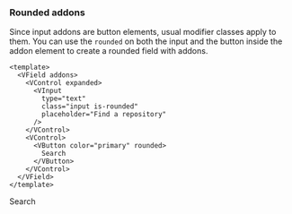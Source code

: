 ### Rounded addons

Since input addons are button elements, usual modifier classes apply to them.
You can use the `rounded` on both the input and the button inside the addon
element to create a rounded field with addons.

<!--code-->

```vue
<template>
  <VField addons>
    <VControl expanded>
      <VInput
        type="text"
        class="input is-rounded"
        placeholder="Find a repository"
      />
    </VControl>
    <VControl>
      <VButton color="primary" rounded>
        Search
      </VButton>
    </VControl>
  </VField>
</template>
```

<!--/code-->

<!--example-->

<VField addons>
  <VControl expanded>
    <VInput type="text" class="input is-rounded" placeholder="Find a repository" />
  </VControl>
  <VControl>
    <VButton color="primary" rounded>Search</VButton>
  </VControl>
</VField>

<!--/example-->
